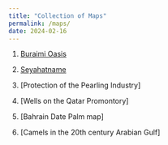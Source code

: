 ```yaml
---
title: "Collection of Maps"
permalink: /maps/
date: 2024-02-16
---
```


1. [Buraimi Oasis](/_pages/buraimioasis.md)
 
2. [Seyahatname](/_pages/seyahatname.md)

3. [Protection of the Pearling Industry]

4. [Wells on the Qatar Promontory] 

5. [Bahrain Date Palm map]

6. [Camels in the 20th century Arabian Gulf]


